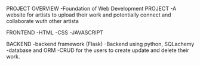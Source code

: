 PROJECT OVERVIEW
-Foundation of Web Development PROJECT 
-A website for artists to upload their work and potentially connect and collaborate wuth other artista

FRONTEND
-HTML
-CSS
-JAVASCRIPT

BACKEND
-backend framework (Flask)
-Backend using python, SQLachemy
-database and ORM
-CRUD for the users to create update and delete their work.


